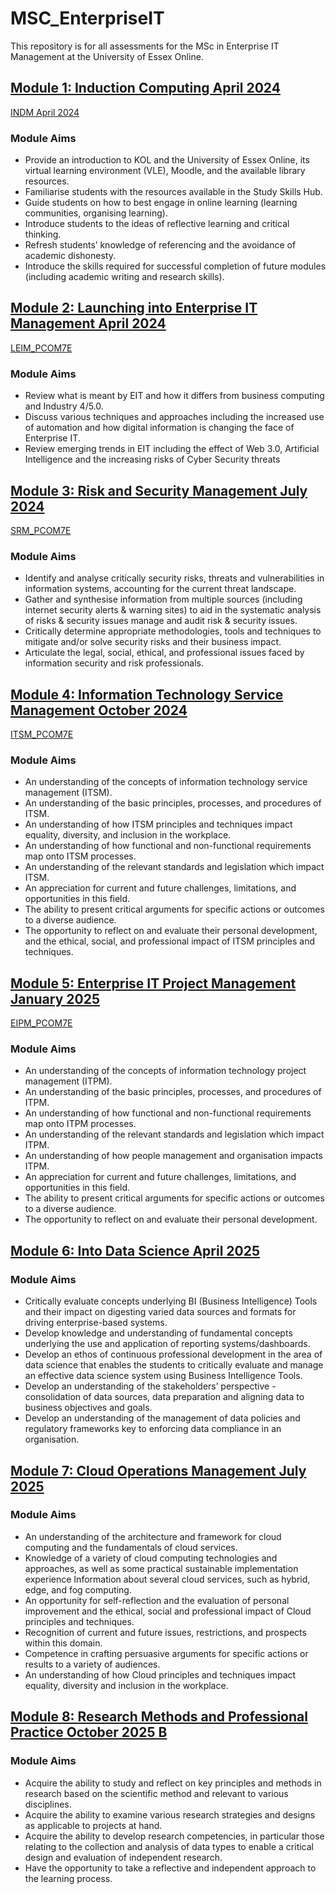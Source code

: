 # MSC_EnterpriseIT
This repository is for all assessments for the MSc in Enterprise IT Management at the University of Essex Online.

## [Module 1: Induction Computing April 2024](./INDM/README.md)
[INDM April 2024](./INDM/README.md)
### Module Aims
- Provide an introduction to KOL and the University of Essex Online, its virtual learning environment (VLE), Moodle, and the available library resources.
- Familiarise students with the resources available in the Study Skills Hub.
- Guide students on how to best engage in online learning (learning communities, organising learning).
- Introduce students to the ideas of reflective learning and critical thinking.
- Refresh students’ knowledge of referencing and the avoidance of academic dishonesty.
- Introduce the skills required for successful completion of future modules (including academic writing and research skills).

## [Module 2: Launching into Enterprise IT Management April 2024](./LEIM_PCOM7E/README.md)
[LEIM_PCOM7E](./LEIM/README.md)
### Module Aims
- Review what is meant by EIT and how it differs from business computing and Industry 4/5.0.
- Discuss various techniques and approaches including the increased use of automation and how digital information is changing the face of Enterprise IT.
- Review emerging trends in EIT including the effect of Web 3.0, Artificial Intelligence and the increasing risks of Cyber Security threats

## [Module 3: Risk and Security Management July 2024](./SRM/README.md)
[SRM_PCOM7E](./SRM/README.md)
### Module Aims
- Identify and analyse critically security risks, threats and vulnerabilities in information systems, accounting for the current threat landscape.
- Gather and synthesise information from multiple sources (including internet security alerts & warning sites) to aid in the systematic analysis of risks & security issues manage and audit risk & security issues.
- Critically determine appropriate methodologies, tools and techniques to mitigate and/or solve security risks and their business impact.
- Articulate the legal, social, ethical, and professional issues faced by information security and risk professionals.

## [Module 4: Information Technology Service Management October 2024](./ITSM/README.md)
[ITSM_PCOM7E](./ITSM/README.md)
### Module Aims
- An understanding of the concepts of information technology service management (ITSM).
- An understanding of the basic principles, processes, and procedures of ITSM.
- An understanding of how ITSM principles and techniques impact equality, diversity, and inclusion in the workplace.
- An understanding of how functional and non-functional requirements map onto ITSM processes.
- An understanding of the relevant standards and legislation which impact ITSM.
- An appreciation for current and future challenges, limitations, and opportunities in this field.
- The ability to present critical arguments for specific actions or outcomes to a diverse audience.
- The opportunity to reflect on and evaluate their personal development, and the ethical, social, and professional impact of ITSM principles and techniques.

## [Module 5: Enterprise IT Project Management January 2025](./ITPM/README.md)
[EIPM_PCOM7E](./EITPM/README.md)
### Module Aims
- An understanding of the concepts of information technology project management (ITPM).
- An understanding of the basic principles, processes, and procedures of ITPM.
- An understanding of how functional and non-functional requirements map onto ITPM processes.
- An understanding of the relevant standards and legislation which impact ITPM.
- An understanding of how people management and organisation impacts ITPM.
- An appreciation for current and future challenges, limitations, and opportunities in this field.
- The ability to present critical arguments for specific actions or outcomes to a diverse audience.
- The opportunity to reflect on and evaluate their personal development.


## [Module 6: Into Data Science April 2025](./IDS/Readme.md)
### Module Aims
- Critically evaluate concepts underlying BI (Business Intelligence) Tools and their impact on digesting varied data sources and formats for driving enterprise-based systems.
- Develop knowledge and understanding of fundamental concepts underlying the use and application of reporting systems/dashboards.
- Develop an ethos of continuous professional development in the area of data science that enables the students to critically evaluate and manage an effective data science system using Business Intelligence Tools.
- Develop an understanding of the stakeholders’ perspective - consolidation of data sources, data preparation and aligning data to business objectives and goals.
- Develop an understanding of the management of data policies and regulatory frameworks key to enforcing data compliance in an organisation.

## [Module 7: Cloud Operations Management July 2025](./COM/README.md)
### Module Aims

- An understanding of the architecture and framework for cloud computing and the fundamentals of cloud services.
- Knowledge of a variety of cloud computing technologies and approaches, as well as some practical sustainable implementation experience Information about several cloud services, such as hybrid, edge, and fog computing.
- An opportunity for self-reflection and the evaluation of personal improvement and the ethical, social and professional impact of Cloud principles and techniques.
- Recognition of current and future issues, restrictions, and prospects within this domain.
- Competence in crafting persuasive arguments for specific actions or results to a variety of audiences.
- An understanding of how Cloud principles and techniques impact equality, diversity and inclusion in the workplace.


## [Module 8: Research Methods and Professional Practice October 2025 B](./RMPP/README.md)
### Module Aims

- Acquire the ability to study and reflect on key principles and methods in research based on the scientific method and relevant to various disciplines.
- Acquire the ability to examine various research strategies and designs as applicable to projects at hand.
- Acquire the ability to develop research competencies, in particular those relating to the collection and analysis of data types to enable a critical design and evaluation of independent research.
- Have the opportunity to take a reflective and independent approach to the learning process.